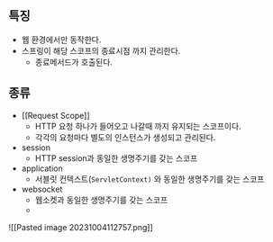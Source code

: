 ## 특징
- 웹 환경에서만 동작한다.
- 스프링이 해당 스코프의 종료시점 까지 관리한다.
	- 종료메서드가 호출된다.

## 종류
- [[Request Scope]]
	- HTTP 요청 하나가 들어오고 나갈때 까지 유지되는 스코프이다.
	- 각각의 요청마다 별도의 인스턴스가 생성되고 관리된다.
- session
	- HTTP session과 동일한 생명주기를 갖는 스코프
- application
	- 서블릿 컨텍스트(`ServletContext)` 와 동일한 생명주기를 갖는 스코프
- websocket
	- 웹소켓과 동일한 생명주기를 갖는 스코프
	- 
![[Pasted image 20231004112757.png]]


